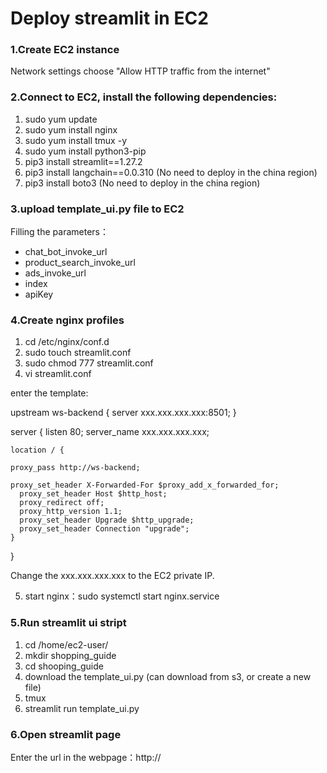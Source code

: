 # Deploy streamlit in EC2

### 1.Create EC2 instance

Network settings choose "Allow HTTP traffic from the internet"

### 2.Connect to EC2, install the following dependencies:

1. sudo yum update
2. sudo yum install nginx
3. sudo yum install tmux -y
4. sudo yum install python3-pip
5. pip3 install streamlit==1.27.2
6. pip3 install langchain==0.0.310 (No need to deploy in the china region)
7. pip3 install boto3 (No need to deploy in the china region)


### 3.upload template_ui.py file to EC2

Filling the parameters：

* chat_bot_invoke_url
* product_search_invoke_url
* ads_invoke_url
* index
* apiKey

### 4.Create nginx profiles

1. cd /etc/nginx/conf.d
2. sudo touch streamlit.conf
3. sudo chmod 777 streamlit.conf
4. vi streamlit.conf

enter the template:

upstream ws-backend {
        server xxx.xxx.xxx.xxx:8501;
}

server {
    listen 80;
    server_name xxx.xxx.xxx.xxx;

    location / {
            
    proxy_pass http://ws-backend;

    proxy_set_header X-Forwarded-For $proxy_add_x_forwarded_for;
      proxy_set_header Host $http_host;
      proxy_redirect off;
      proxy_http_version 1.1;
      proxy_set_header Upgrade $http_upgrade;
      proxy_set_header Connection "upgrade";
    }
  }

Change the xxx.xxx.xxx.xxx to the EC2 private IP.


5. start nginx：sudo systemctl start nginx.service

### 5.Run streamlit ui stript

1. cd /home/ec2-user/
2. mkdir shopping_guide
3. cd shooping_guide
4. download the template_ui.py (can download from s3, or create a new file)
5. tmux
6. streamlit run template_ui.py

### 6.Open streamlit page

Enter the url in the webpage：http://<EC2 public IP>
